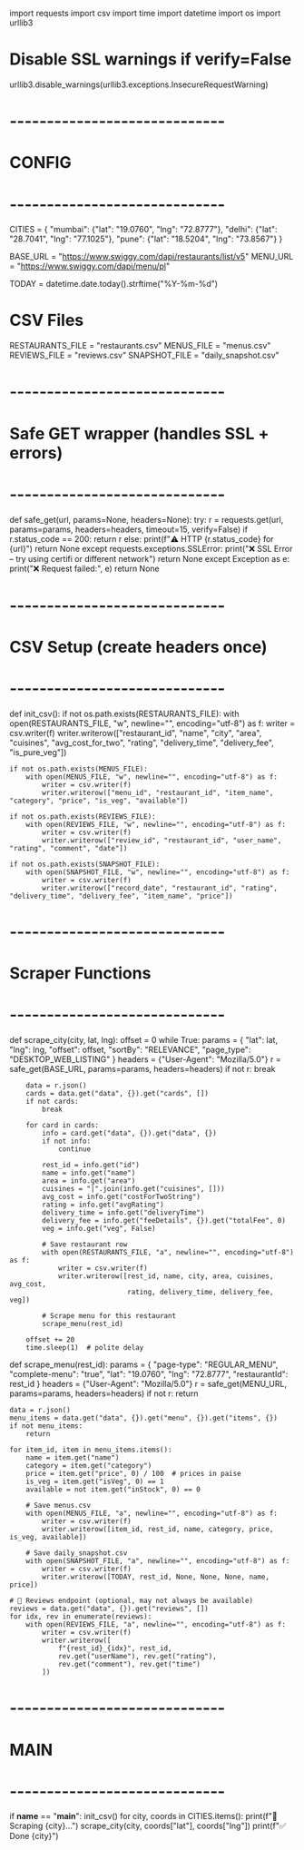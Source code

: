 import requests
import csv
import time
import datetime
import os
import urllib3

# Disable SSL warnings if verify=False
urllib3.disable_warnings(urllib3.exceptions.InsecureRequestWarning)

# -----------------------------
# CONFIG
# -----------------------------
CITIES = {
    "mumbai": {"lat": "19.0760", "lng": "72.8777"},
    "delhi": {"lat": "28.7041", "lng": "77.1025"},
    "pune": {"lat": "18.5204", "lng": "73.8567"}
}

BASE_URL = "https://www.swiggy.com/dapi/restaurants/list/v5"
MENU_URL = "https://www.swiggy.com/dapi/menu/pl"

TODAY = datetime.date.today().strftime("%Y-%m-%d")

# CSV Files
RESTAURANTS_FILE = "restaurants.csv"
MENUS_FILE = "menus.csv"
REVIEWS_FILE = "reviews.csv"
SNAPSHOT_FILE = "daily_snapshot.csv"

# -----------------------------
# Safe GET wrapper (handles SSL + errors)
# -----------------------------
def safe_get(url, params=None, headers=None):
    try:
        r = requests.get(url, params=params, headers=headers, timeout=15, verify=False)
        if r.status_code == 200:
            return r
        else:
            print(f"⚠️ HTTP {r.status_code} for {url}")
            return None
    except requests.exceptions.SSLError:
        print("❌ SSL Error – try using certifi or different network")
        return None
    except Exception as e:
        print("❌ Request failed:", e)
        return None

# -----------------------------
# CSV Setup (create headers once)
# -----------------------------
def init_csv():
    if not os.path.exists(RESTAURANTS_FILE):
        with open(RESTAURANTS_FILE, "w", newline="", encoding="utf-8") as f:
            writer = csv.writer(f)
            writer.writerow(["restaurant_id", "name", "city", "area", "cuisines",
                             "avg_cost_for_two", "rating", "delivery_time",
                             "delivery_fee", "is_pure_veg"])

    if not os.path.exists(MENUS_FILE):
        with open(MENUS_FILE, "w", newline="", encoding="utf-8") as f:
            writer = csv.writer(f)
            writer.writerow(["menu_id", "restaurant_id", "item_name", "category", "price", "is_veg", "available"])

    if not os.path.exists(REVIEWS_FILE):
        with open(REVIEWS_FILE, "w", newline="", encoding="utf-8") as f:
            writer = csv.writer(f)
            writer.writerow(["review_id", "restaurant_id", "user_name", "rating", "comment", "date"])

    if not os.path.exists(SNAPSHOT_FILE):
        with open(SNAPSHOT_FILE, "w", newline="", encoding="utf-8") as f:
            writer = csv.writer(f)
            writer.writerow(["record_date", "restaurant_id", "rating", "delivery_time", "delivery_fee", "item_name", "price"])

# -----------------------------
# Scraper Functions
# -----------------------------
def scrape_city(city, lat, lng):
    offset = 0
    while True:
        params = {
            "lat": lat,
            "lng": lng,
            "offset": offset,
            "sortBy": "RELEVANCE",
            "page_type": "DESKTOP_WEB_LISTING"
        }
        headers = {"User-Agent": "Mozilla/5.0"}
        r = safe_get(BASE_URL, params=params, headers=headers)
        if not r:
            break

        data = r.json()
        cards = data.get("data", {}).get("cards", [])
        if not cards:
            break

        for card in cards:
            info = card.get("data", {}).get("data", {})
            if not info:
                continue

            rest_id = info.get("id")
            name = info.get("name")
            area = info.get("area")
            cuisines = "|".join(info.get("cuisines", []))
            avg_cost = info.get("costForTwoString")
            rating = info.get("avgRating")
            delivery_time = info.get("deliveryTime")
            delivery_fee = info.get("feeDetails", {}).get("totalFee", 0)
            veg = info.get("veg", False)

            # Save restaurant row
            with open(RESTAURANTS_FILE, "a", newline="", encoding="utf-8") as f:
                writer = csv.writer(f)
                writer.writerow([rest_id, name, city, area, cuisines, avg_cost,
                                 rating, delivery_time, delivery_fee, veg])

            # Scrape menu for this restaurant
            scrape_menu(rest_id)

        offset += 20
        time.sleep(1)  # polite delay

def scrape_menu(rest_id):
    params = {
        "page-type": "REGULAR_MENU",
        "complete-menu": "true",
        "lat": "19.0760",
        "lng": "72.8777",
        "restaurantId": rest_id
    }
    headers = {"User-Agent": "Mozilla/5.0"}
    r = safe_get(MENU_URL, params=params, headers=headers)
    if not r:
        return

    data = r.json()
    menu_items = data.get("data", {}).get("menu", {}).get("items", {})
    if not menu_items:
        return

    for item_id, item in menu_items.items():
        name = item.get("name")
        category = item.get("category")
        price = item.get("price", 0) / 100  # prices in paise
        is_veg = item.get("isVeg", 0) == 1
        available = not item.get("inStock", 0) == 0

        # Save menus.csv
        with open(MENUS_FILE, "a", newline="", encoding="utf-8") as f:
            writer = csv.writer(f)
            writer.writerow([item_id, rest_id, name, category, price, is_veg, available])

        # Save daily_snapshot.csv
        with open(SNAPSHOT_FILE, "a", newline="", encoding="utf-8") as f:
            writer = csv.writer(f)
            writer.writerow([TODAY, rest_id, None, None, None, name, price])

    # 🔹 Reviews endpoint (optional, may not always be available)
    reviews = data.get("data", {}).get("reviews", [])
    for idx, rev in enumerate(reviews):
        with open(REVIEWS_FILE, "a", newline="", encoding="utf-8") as f:
            writer = csv.writer(f)
            writer.writerow([
                f"{rest_id}_{idx}", rest_id,
                rev.get("userName"), rev.get("rating"),
                rev.get("comment"), rev.get("time")
            ])

# -----------------------------
# MAIN
# -----------------------------
if __name__ == "__main__":
    init_csv()
    for city, coords in CITIES.items():
        print(f"📍 Scraping {city}...")
        scrape_city(city, coords["lat"], coords["lng"])
        print(f"✅ Done {city}")
